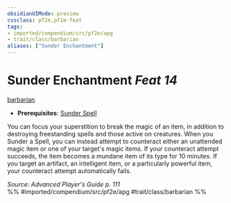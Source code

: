 ```yaml
---
obsidianUIMode: preview
cssclass: pf2e,pf2e-feat
tags:
- imported/compendium/src/pf2e/apg
- trait/class/barbarian
aliases: ["Sunder Enchantment"]
---
```

# Sunder Enchantment  *Feat 14*  
[barbarian](rules/traits/barbarian.md)  

- **Prerequisites**: [Sunder Spell](sunder-spell-apg.md)

You can focus your superstition to break the magic of an item, in addition to destroying freestanding spells and those active on creatures. When you Sunder a Spell, you can instead attempt to counteract either an unattended magic item or one of your target's magic items. If your counteract attempt succeeds, the item becomes a mundane item of its type for 10 minutes. If you target an artifact, an intelligent item, or a particularly powerful item, your counteract attempt automatically fails.

*Source: Advanced Player's Guide p. 111*  
%% #imported/compendium/src/pf2e/apg #trait/class/barbarian %%